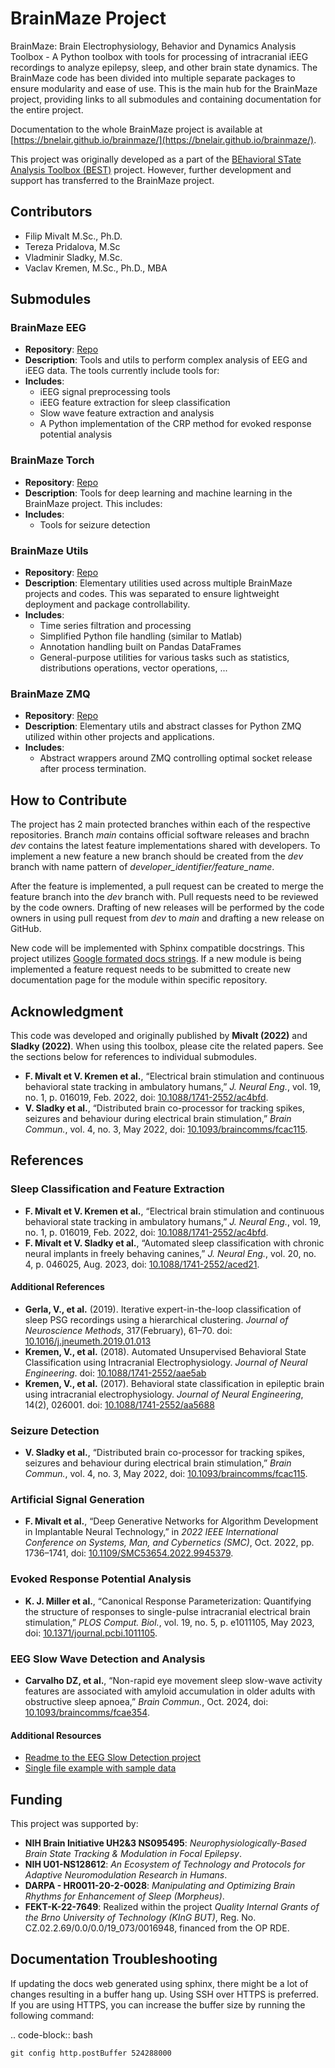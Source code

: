 # BrainMaze Project

BrainMaze: Brain Electrophysiology, Behavior and Dynamics Analysis Toolbox - A Python toolbox with tools for 
processing of intracranial iEEG recordings to analyze epilepsy, sleep, and other brain state dynamics.
The BrainMaze code has been divided into multiple separate packages to ensure modularity and ease of use. This is the 
main hub for the BrainMaze project, providing links to all submodules and containing documentation for the entire project.

Documentation to the whole BrainMaze project is available at [https://bnelair.github.io/brainmaze/](https://bnelair.github.io/brainmaze/).

This project was originally developed as a part of the 
[BEhavioral STate Analysis Toolbox (BEST)](https://github.com/bnelair/best-toolbox) project. However, further development and support 
has transferred to the BrainMaze project.

## Contributors
- Filip Mivalt M.Sc., Ph.D.
- Tereza Pridalova, M.Sc
- Vladminir Sladky, M.Sc.
- Vaclav Kremen, M.Sc., Ph.D., MBA

## Submodules

### BrainMaze EEG
- **Repository**: [Repo](https://github.com/bnelair/brainmaze_eeg)
- **Description**: Tools and utils to perform complex analysis of EEG and iEEG data. The tools currently include tools for:
- **Includes**:
  - iEEG signal preprocessing tools
  - iEEG feature extraction for sleep classification
  - Slow wave feature extraction and analysis
  - A Python implementation of the CRP method for evoked response potential analysis

### BrainMaze Torch
- **Repository**: [Repo](https://github.com/bnelair/brainmaze_torch)
- **Description**: Tools for deep learning and machine learning in the BrainMaze project. This includes:
- **Includes**:
  - Tools for seizure detection

### BrainMaze Utils
- **Repository**: [Repo](https://github.com/bnelair/brainmaze_utils)
- **Description**: Elementary utilities used across multiple BrainMaze projects and codes. This was separated to ensure lightweight deployment and package controllability.
- **Includes**:
  - Time series filtration and processing
  - Simplified Python file handling (similar to Matlab)
  - Annotation handling built on Pandas DataFrames
  - General-purpose utilities for various tasks such as statistics, distributions operations, vector operations, ...

### BrainMaze ZMQ
- **Repository**: [Repo](https://github.com/bnelair/brainmaze-zmq)
- **Description**: Elementary utils and abstract classes for Python ZMQ utilized within other projects and applications. 
- **Includes**:
  - Abstract wrappers around ZMQ controlling optimal socket release after process termination.

## How to Contribute
The project has 2 main protected branches within each of the respective repositories.
Branch *main* contains official software releases and brachn *dev* contains the latest feature implementations shared with developers.
To implement a new feature a new branch should be created from the *dev* branch with name pattern of *developer_identifier/feature_name*.

After the feature is implemented, a pull request can be created to merge the feature branch into the *dev* branch with. Pull requests need to be reviewed by the code owners.
Drafting of new releases will be performed by the code owners in using pull request from *dev* to *main* and drafting a new release on GitHub.

New code will be implemented with Sphinx compatible docstrings. This project utilizes [Google formated docs strings](https://sphinxcontrib-napoleon.readthedocs.io/en/latest/example_google.html). 
If a new module is being implemented a feature request needs to be submitted to create new documentation page for the module within specific repository.


## Acknowledgment
This code was developed and originally published by **Mivalt (2022)** and **Sladky (2022)**. When using this toolbox, please cite the related papers. See the sections below for references to individual submodules.

- **F. Mivalt et V. Kremen et al.**, “Electrical brain stimulation and continuous behavioral state tracking in ambulatory humans,” *J. Neural Eng.*, vol. 19, no. 1, p. 016019, Feb. 2022, doi: [10.1088/1741-2552/ac4bfd](https://doi.org/10.1088/1741-2552/ac4bfd).
- **V. Sladky et al.**, “Distributed brain co-processor for tracking spikes, seizures and behaviour during electrical brain stimulation,” *Brain Commun.*, vol. 4, no. 3, May 2022, doi: [10.1093/braincomms/fcac115](https://doi.org/10.1093/braincomms/fcac115).


## References

### Sleep Classification and Feature Extraction
- **F. Mivalt et V. Kremen et al.**, “Electrical brain stimulation and continuous behavioral state tracking in ambulatory humans,” *J. Neural Eng.*, vol. 19, no. 1, p. 016019, Feb. 2022, doi: [10.1088/1741-2552/ac4bfd](https://doi.org/10.1088/1741-2552/ac4bfd).
- **F. Mivalt et V. Sladky et al.**, “Automated sleep classification with chronic neural implants in freely behaving canines,” *J. Neural Eng.*, vol. 20, no. 4, p. 046025, Aug. 2023, doi: [10.1088/1741-2552/aced21](https://doi.org/10.1088/1741-2552/aced21).


#### Additional References
- **Gerla, V., et al.** (2019). Iterative expert-in-the-loop classification of sleep PSG recordings using a hierarchical clustering. *Journal of Neuroscience Methods*, 317(February), 61–70. doi: [10.1016/j.jneumeth.2019.01.013](https://doi.org/10.1016/j.jneumeth.2019.01.013)
- **Kremen, V., et al.** (2018). Automated Unsupervised Behavioral State Classification using Intracranial Electrophysiology. *Journal of Neural Engineering*. doi: [10.1088/1741-2552/aae5ab](https://doi.org/10.1088/1741-2552/aae5ab)
- **Kremen, V., et al.** (2017). Behavioral state classification in epileptic brain using intracranial electrophysiology. *Journal of Neural Engineering*, 14(2), 026001. doi: [10.1088/1741-2552/aa5688](https://doi.org/10.1088/1741-2552/aa5688)


### Seizure Detection
- **V. Sladky et al.**, “Distributed brain co-processor for tracking spikes, seizures and behaviour during electrical brain stimulation,” *Brain Commun.*, vol. 4, no. 3, May 2022, doi: [10.1093/braincomms/fcac115](https://doi.org/10.1093/braincomms/fcac115).


### Artificial Signal Generation
- **F. Mivalt et al.**, “Deep Generative Networks for Algorithm Development in Implantable Neural Technology,” in *2022 IEEE International Conference on Systems, Man, and Cybernetics (SMC)*, Oct. 2022, pp. 1736–1741, doi: [10.1109/SMC53654.2022.9945379](https://doi.org/10.1109/SMC53654.2022.9945379).


### Evoked Response Potential Analysis
- **K. J. Miller et al.**, “Canonical Response Parameterization: Quantifying the structure of responses to single-pulse intracranial electrical brain stimulation,” *PLOS Comput. Biol.*, vol. 19, no. 5, p. e1011105, May 2023, doi: [10.1371/journal.pcbi.1011105](https://doi.org/10.1371/journal.pcbi.1011105).


### EEG Slow Wave Detection and Analysis
- **Carvalho DZ, et al.**, “Non-rapid eye movement sleep slow-wave activity features are associated with amyloid accumulation in older adults with obstructive sleep apnoea,” *Brain Commun.*, Oct. 2024, doi: [10.1093/braincomms/fcae354](https://doi.org/10.1093/braincomms/fcae354).


#### Additional Resources
- [Readme to the EEG Slow Detection project](https://bnelair.github.io/brainmaze_eeg/project_wave_detector.html)
- [Single file example with sample data](https://github.com/bnelair/brainmaze_eeg/tree/main/demo/eeg_wave_detection)


## Funding
This project was supported by:
- **NIH Brain Initiative UH2\&3 NS095495**: *Neurophysiologically-Based Brain State Tracking \& Modulation in Focal Epilepsy*.
- **NIH U01-NS128612**: *An Ecosystem of Technology and Protocols for Adaptive Neuromodulation Research in Humans*.
- **DARPA - HR0011-20-2-0028**: *Manipulating and Optimizing Brain Rhythms for Enhancement of Sleep (Morpheus)*.
- **FEKT-K-22-7649**: Realized within the project *Quality Internal Grants of the Brno University of Technology (KInG BUT)*, Reg. No. CZ.02.2.69/0.0/0.0/19_073/0016948, financed from the OP RDE.


## Documentation Troubleshooting
If updating the docs web generated using sphinx, there might be a lot of changes resulting in a buffer hang up.
Using SSH over HTTPS is preferred. If you are using HTTPS, you can increase the buffer size by running the following command:

.. code-block:: bash

    git config http.postBuffer 524288000